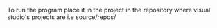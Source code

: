To run the program place it in the project in the repository where visual studio's projects are i.e source/repos/

